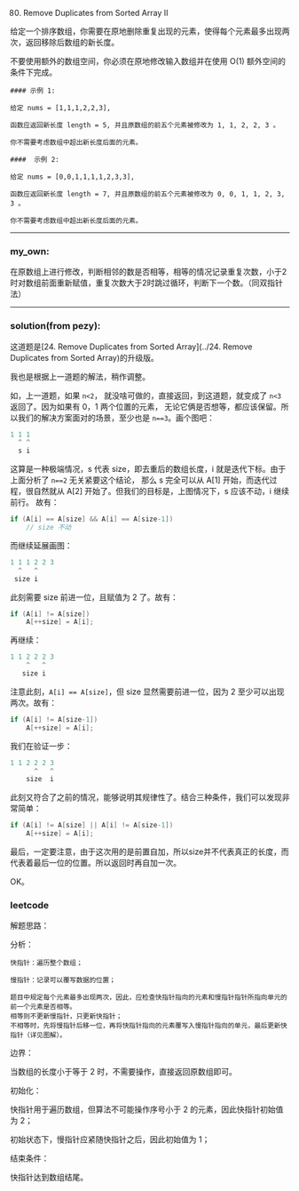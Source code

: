 80. Remove Duplicates from Sorted Array II

给定一个排序数组，你需要在原地删除重复出现的元素，使得每个元素最多出现两次，返回移除后数组的新长度。

不要使用额外的数组空间，你必须在原地修改输入数组并在使用 O(1) 额外空间的条件下完成。

```
#### 示例 1:

给定 nums = [1,1,1,2,2,3],

函数应返回新长度 length = 5, 并且原数组的前五个元素被修改为 1, 1, 2, 2, 3 。

你不需要考虑数组中超出新长度后面的元素。

####  示例 2:

给定 nums = [0,0,1,1,1,1,2,3,3],

函数应返回新长度 length = 7, 并且原数组的前五个元素被修改为 0, 0, 1, 1, 2, 3, 3 。

你不需要考虑数组中超出新长度后面的元素。
```

------
### my_own:

在原数组上进行修改，判断相邻的数是否相等，相等的情况记录重复次数，小于2时对数组前面重新赋值，重复次数大于2时跳过循环，判断下一个数。（同双指针法）

------

### solution(from pezy):

这道题是[24. Remove Duplicates from Sorted Array](../24. Remove Duplicates from Sorted Array)的升级版。

我也是根据上一道题的解法，稍作调整。

如，上一道题，如果 `n<2`， 就没啥可做的，直接返回，到这道题，就变成了 `n<3` 返回了。因为如果有 0，1 两个位置的元素，
无论它俩是否想等，都应该保留。所以我们的解决方案面对的场景，至少也是 `n==3`。画个图吧：

```cpp
1 1 1
  ^ ^
  s i
```

这算是一种极端情况，s 代表 size，即去重后的数组长度，i 就是迭代下标。由于上面分析了 `n==2` 无关紧要这个结论，
那么 s 完全可以从 A[1] 开始，而迭代过程，很自然就从 A[2] 开始了。但我们的目标是，上图情况下，s 应该不动，i 继续前行。
故有：

```cpp
if (A[i] == A[size] && A[i] == A[size-1])
    // size 不动
```

而继续延展画图：
```cpp
1 1 1 2 2 3
  ^   ^
 size i
```

此刻需要 size 前进一位，且赋值为 2 了。故有：
```cpp
if (A[i] != A[size])
    A[++size] = A[i];
```

再继续：
```cpp
1 1 2 2 2 3
    ^   ^
   size i
```

注意此刻，`A[i] == A[size]`，但 size 显然需要前进一位，因为 2 至少可以出现两次。故有：
```cpp
if (A[i] != A[size-1])
    A[++size] = A[i];
```

我们在验证一步：
```cpp
1 1 2 2 2 3
      ^   ^
    size  i
```

此刻又符合了之前的情况，能够说明其规律性了。结合三种条件，我们可以发现非常简单：
```cpp
if (A[i] != A[size] || A[i] != A[size-1])
    A[++size] = A[i];
```

最后，一定要注意，由于这次用的是前置自加，所以size并不代表真正的长度，而代表着最后一位的位置。所以返回时再自加一次。

OK。


### leetcode

解题思路：

分析：
```
快指针：遍历整个数组；

慢指针：记录可以覆写数据的位置；

题目中规定每个元素最多出现两次，因此，应检查快指针指向的元素和慢指针指针所指向单元的前一个元素是否相等。
相等则不更新慢指针，只更新快指针；
不相等时，先将慢指针后移一位，再将快指针指向的元素覆写入慢指针指向的单元，最后更新快指针（详见图解）。

```
边界：

当数组的长度小于等于 2 时，不需要操作，直接返回原数组即可。

初始化：

快指针用于遍历数组，但算法不可能操作序号小于 2 的元素，因此快指针初始值为 2；

初始状态下，慢指针应紧随快指针之后，因此初始值为 1；

结束条件：

快指针达到数组结尾。

